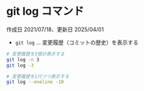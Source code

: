 # git log コマンド

作成日 2021/07/18、更新日 2025/04/01

- `git log` ... 変更履歴（コミットの歴史）を表示する

```bash
# 変更履歴を3個分表示する
git log -n 3
git log -3

# 変更履歴を1行づつ表示する
git log --oneline -10
```
